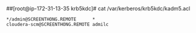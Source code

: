 
##[root@ip-172-31-13-35 krb5kdc]#  cat /var/kerberos/krb5kdc/kadm5.acl

```
*/admin@SCREENTHONG.REMOTE      *
cloudera-scm@SCREENTHONG.REMOTE admilc
```
